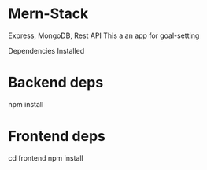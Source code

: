 # Mern-Stack
Express, MongoDB, Rest API
This a an app for goal-setting

Dependencies Installed
# Backend deps
npm install

# Frontend deps
cd frontend
npm install
